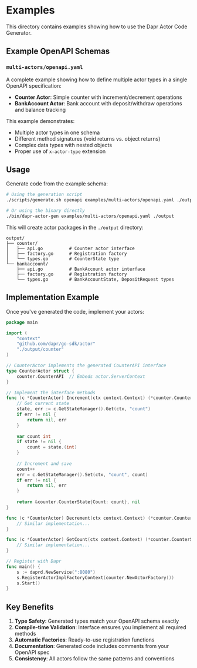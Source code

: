 # Examples

This directory contains examples showing how to use the Dapr Actor Code Generator.

## Example OpenAPI Schemas

### `multi-actors/openapi.yaml`

A complete example showing how to define multiple actor types in a single OpenAPI specification:

- **Counter Actor**: Simple counter with increment/decrement operations
- **BankAccount Actor**: Bank account with deposit/withdraw operations and balance tracking

This example demonstrates:
- Multiple actor types in one schema
- Different method signatures (void returns vs. object returns)
- Complex data types with nested objects
- Proper use of `x-actor-type` extension

## Usage

Generate code from the example schema:

```bash
# Using the generation script
./scripts/generate.sh openapi examples/multi-actors/openapi.yaml ./output

# Or using the binary directly  
./bin/dapr-actor-gen examples/multi-actors/openapi.yaml ./output
```

This will create actor packages in the `./output` directory:

```
output/
├── counter/
│   ├── api.go          # Counter actor interface
│   ├── factory.go      # Registration factory
│   └── types.go        # CounterState type
└── bankaccount/
    ├── api.go          # BankAccount actor interface
    ├── factory.go      # Registration factory
    └── types.go        # BankAccountState, DepositRequest types
```

## Implementation Example

Once you've generated the code, implement your actors:

```go
package main

import (
    "context"
    "github.com/dapr/go-sdk/actor"
    "./output/counter"
)

// CounterActor implements the generated CounterAPI interface
type CounterActor struct {
    counter.CounterAPI  // Embeds actor.ServerContext
}

// Implement the interface methods
func (c *CounterActor) Increment(ctx context.Context) (*counter.CounterState, error) {
    // Get current state
    state, err := c.GetStateManager().Get(ctx, "count")
    if err != nil {
        return nil, err
    }
    
    var count int
    if state != nil {
        count = state.(int)
    }
    
    // Increment and save
    count++
    err = c.GetStateManager().Set(ctx, "count", count)
    if err != nil {
        return nil, err
    }
    
    return &counter.CounterState{Count: count}, nil
}

func (c *CounterActor) Decrement(ctx context.Context) (*counter.CounterState, error) {
    // Similar implementation...
}

func (c *CounterActor) GetCount(ctx context.Context) (*counter.CounterState, error) {
    // Similar implementation...
}

// Register with Dapr
func main() {
    s := daprd.NewService(":8080")
    s.RegisterActorImplFactoryContext(counter.NewActorFactory())
    s.Start()
}
```

## Key Benefits

1. **Type Safety**: Generated types match your OpenAPI schema exactly
2. **Compile-time Validation**: Interface ensures you implement all required methods
3. **Automatic Factories**: Ready-to-use registration functions
4. **Documentation**: Generated code includes comments from your OpenAPI spec
5. **Consistency**: All actors follow the same patterns and conventions